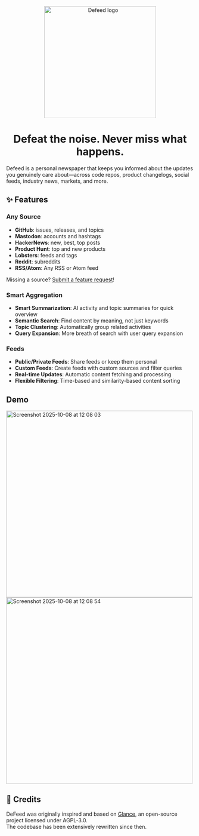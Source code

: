<div align="center">

<img width="300" alt="Defeed logo" src="https://github.com/user-attachments/assets/a38e498a-6e13-47c7-81b1-ab2531db46a7" />

<h1>Defeat the noise. Never miss what happens.</h1>

</div>

Defeed is a personal newspaper that keeps you informed about the updates you genuinely care about—across code repos, product changelogs, social feeds, industry news, markets, and more. 

## ✨ Features

### **Any Source**
- **GitHub**: issues, releases, and topics
- **Mastodon**: accounts and hashtags
- **HackerNews**: new, best, top posts
- **Product Hunt**: top and new products
- **Lobsters**: feeds and tags
- **Reddit**: subreddits
- **RSS/Atom**: Any RSS or Atom feed

Missing a source? [Submit a feature request](https://github.com/defeed/defeed/issues/new?labels=enhancement&template=feature_request.md)!

### **Smart Aggregation**
- **Smart Summarization**: AI activity and topic summaries for quick overview
- **Semantic Search**: Find content by meaning, not just keywords  
- **Topic Clustering**: Automatically group related activities
- **Query Expansion**: More breath of search with user query expansion

### **Feeds**
- **Public/Private Feeds**: Share feeds or keep them personal
- **Custom Feeds**: Create feeds with custom sources and filter queries
- **Real-time Updates**: Automatic content fetching and processing
- **Flexible Filtering**: Time-based and similarity-based content sorting

## Demo

<img width="500" alt="Screenshot 2025-10-08 at 12 08 03" src="https://github.com/user-attachments/assets/301e6e29-dd09-48ee-80f1-d049159b2c0f" />

<img width="500" alt="Screenshot 2025-10-08 at 12 08 54" src="https://github.com/user-attachments/assets/821eea6f-65b7-43d6-a1c6-219efde1e4fe" />


## 🙏 Credits

DeFeed was originally inspired and based on [Glance](https://github.com/glanceapp/glance), an open-source project licensed under AGPL-3.0.  
The codebase has been extensively rewritten since then.
